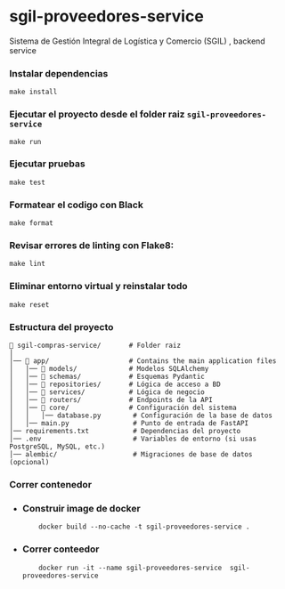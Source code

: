 # sgil-proveedores-service
Sistema de Gestión Integral de Logística y Comercio (SGIL) , backend service


### Instalar dependencias

```
make install
```



### Ejecutar el proyecto desde el folder raiz `sgil-proveedores-service`
```
make run
```

### Ejecutar pruebas
```
make test
```

### Formatear el codigo con Black
```
make format
```

### Revisar errores de linting con Flake8:
```
make lint
```

### Eliminar entorno virtual y reinstalar todo 
```
make reset
```

### Estructura del proyecto


```
📂 sgil-compras-service/       # Folder raiz
│
│── 📂 app/                    # Contains the main application files
│   │── 📂 models/             # Modelos SQLAlchemy
│   │── 📂 schemas/            # Esquemas Pydantic
│   │── 📂 repositories/       # Lógica de acceso a BD
│   │── 📂 services/           # Lógica de negocio
│   │── 📂 routers/            # Endpoints de la API
│   │── 📂 core/               # Configuración del sistema
│   │   │── database.py        # Configuración de la base de datos
│   │── main.py                # Punto de entrada de FastAPI
│── requirements.txt           # Dependencias del proyecto
│── .env                       # Variables de entorno (si usas PostgreSQL, MySQL, etc.)
│── alembic/                   # Migraciones de base de datos (opcional)
```


### Correr contenedor
 - ### Construir image de docker
    ```
        docker build --no-cache -t sgil-proveedores-service .
    ```

 - ### Correr conteedor
    ```
        docker run -it --name sgil-proveedores-service  sgil-proveedores-service
    ```